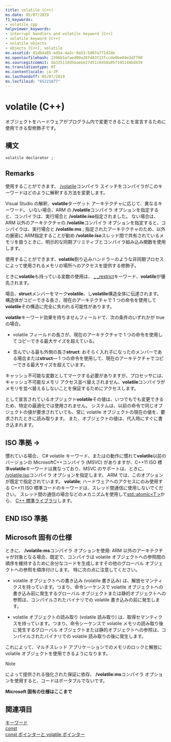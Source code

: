 ```yaml
---
title: volatile (C++)
ms.date: 05/07/2019
f1_keywords:
- volatile_cpp
helpviewer_keywords:
- interrupt handlers and volatile keyword [C++]
- volatile keyword [C++]
- volatile objects
- objects [C++], volatile
ms.assetid: 81db4a85-ed5a-4a2c-9a53-5d07a771d2de
ms.openlocfilehash: 2396b5afaed09a28fd83f22fccde0be04e3d7790
ms.sourcegitcommit: da32511dd5baebe27451c0458a95f345144bd439
ms.translationtype: HT
ms.contentlocale: ja-JP
ms.lasthandoff: 05/07/2019
ms.locfileid: "65221877"
---
```

# <a name="volatile-c"></a>volatile (C++)

オブジェクトをハードウェアがプログラム内で変更できることを宣言するために使用できる型修飾子です。

## <a name="syntax"></a>構文

```
volatile declarator ;
```

## <a name="remarks"></a>Remarks

使用することができます、 [/volatile](../build/reference/volatile-volatile-keyword-interpretation.md)コンパイラ スイッチをコンパイラがこのキーワードはどのように解釈する方法を変更します。

Visual Studio の解釈、**volatile**ターゲット アーキテクチャに応じて、異なるキーワード。 いない場合、ARM の **/volatile**コンパイラ オプションを指定すると、コンパイラは、実行場合と **/volatile:iso**指定されました。 ない場合は、ARM 以外のアーキテクチャの **/volatile**コンパイラ オプションを指定すると、コンパイラは、実行場合と **/volatile:ms** ; 指定されたアーキテクチャのため、以外の厳密に ARM指定することが勧め **/volatile:iso**スレッド間で共有されているメモリを扱うときに、明示的な同期プリミティブとコンパイラ組み込み関数を使用します。

使用することができます、**volatile**割り込みハンドラーのような非同期プロセスによって使用されるメモリの場所へのアクセスを提供する修飾子。

ときに**volatile**も持っている変数の使用は、 [_ _restrict](../cpp/extension-restrict.md)キーワード、**volatile**が優先されます。

場合、**struct**メンバーをマーク**volatile**、し**volatile**構造全体に伝達されます。 構造体がコピーできる長さ、現在のアーキテクチャで 1 つの命令を使用して**volatile**その構造に完全に失われる可能性があります。

**volatile**キーワード効果を持ちませんフィールドで、次の条件のいずれかが true の場合。

- volatile フィールドの長さが、現在のアーキテクチャで 1 つの命令を使用してコピーできる最大サイズを超えている。

- 含んでいる最も外側の長さ**struct**: おそらく入れ子になったのメンバーである場合または**struct**— 1 つの命令を使用して、現在のアーキテクチャでコピーできる最大サイズを超えています。

キャッシュ不可能な変数としてマークする必要がありますが、プロセッサには、キャッシュ不可能なメモリ アクセス並べ替えされません、**volatile**コンパイラがメモリを並べ替えるしないことを保証するためにアクセスします。

として宣言されているオブジェクト**volatile**その値は、いつでもでも変更できるため、特定の最適化では使用されません。  システムは、以前の命令で同じオブジェクトの値が要求されていても、常に volatile オブジェクトの現在の値を、要求されたときに読み取ります。  また、オブジェクトの値は、代入時にすぐに書き込まれます。

## <a name="iso-compliant"></a>ISO 準拠 →

慣れている場合、 C# volatile キーワード、またはの動作に慣れて**volatile**以前のバージョンの MicrosoftC++コンパイラ (MSVC) がありますが、C++11 ISO 標準**volatile**キーワードは異なっており、MSVC のサポートは、ときに、 [/volatile:iso](../build/reference/volatile-volatile-keyword-interpretation.md)コンパイラ オプションを指定します。 ARM では、このオプションが既定で指定されています。 **volatile**; ハードウェアへのアクセスにのみ使用する C++11 ISO 標準コードのキーワードは、スレッド間通信に使用しないでください。 スレッド間の通信の場合などのメカニズムを使用して[std::atomic\<T >](../standard-library/atomic.md)から、 [C++ 標準ライブラリ](../standard-library/cpp-standard-library-reference.md)します。

## <a name="end-of-iso-compliant"></a>END ISO 準拠

## <a name="microsoft-specific"></a>Microsoft 固有の仕様

ときに、 **/volatile:ms**コンパイラ オプションを使用: ARM 以外のアーキテクチャが対象となる場合、既定で、コンパイラは volatile オブジェクトへの参照間の順序を維持するために余分なコードを生成しますその他のグローバル オブジェクトへの参照を順序付けします。 特に次の点に注意してください。

- volatile オブジェクトへの書き込み (volatile 書き込み) は、解放セマンティクスを持っています。つまり、命令シーケンスで volatile オブジェクトへの書き込み前に発生するグローバル オブジェクトまたは静的オブジェクトへの参照は、コンパイルされたバイナリでの volatile 書き込みの前に発生します。

- volatile オブジェクトの読み取り (volatile 読み取り) は、取得セマンティクスを持っています。つまり、命令シーケンスで volatile メモリの読み取り後に発生するグローバル オブジェクトまたは静的オブジェクトへの参照は、コンパイルされたバイナリでの volatile 読み取りの後に発生します。

これによって、マルチスレッド アプリケーションでのメモリのロックと解放に volatile オブジェクトを使用できるようになります。

> [!NOTE]
>  によって提供される強化された保証に依存、 **/volatile:ms**コンパイラ オプションを使用すると、コードはポータブルでないです。

**Microsoft 固有の仕様はここまで**

## <a name="see-also"></a>関連項目

[キーワード](../cpp/keywords-cpp.md)<br/>
[const](../cpp/const-cpp.md)<br/>
[const ポインターと volatile ポインター](../cpp/const-and-volatile-pointers.md)